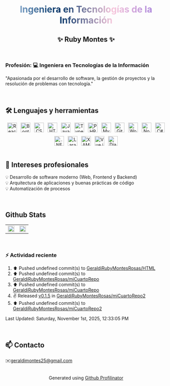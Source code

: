 <!DOCTYPE html>
<html lang="es">
<head>
  <meta charset="UTF-8">
</head>
<body>
<h1 align="center" style="background: linear-gradient(to right, #A7C7E7, #003366, #F8C8DC, #9370DB); -webkit-background-clip: text; -webkit-text-fill-color: transparent;">
Ingeniera en Tecnologías de la Información
</h1>

<h2 align="center">✨ Ruby Montes ✨</h2>


<br>

### Profesión: 💻 Ingeniera en Tecnologías de la Información  
"Apasionada por el desarrollo de software, la gestión de proyectos y la resolución de problemas con tecnología."  
  
<br/>  

## 🛠️ Lenguajes y herramientas

<div align="center" style="display:flex; flex-wrap:wrap; justify-content:center; gap:12px;">
  <a href="https://reactjs.org/" target="_blank"><img src="https://profilinator.rishav.dev/skills-assets/react-original-wordmark.svg" alt="React" height="30"/></a>
  <a href="https://getbootstrap.com/" target="_blank"><img src="https://profilinator.rishav.dev/skills-assets/bootstrap-plain.svg" alt="Bootstrap" height="30"/></a>
  <a href="https://www.w3schools.com/css/" target="_blank"><img src="https://profilinator.rishav.dev/skills-assets/css3-original-wordmark.svg" alt="CSS3" height="30"/></a>
  <a href="https://en.wikipedia.org/wiki/HTML5" target="_blank"><img src="https://profilinator.rishav.dev/skills-assets/html5-original-wordmark.svg" alt="HTML5" height="30"/></a>
  <a href="https://www.javascript.com/" target="_blank"><img src="https://profilinator.rishav.dev/skills-assets/javascript-original.svg" alt="JavaScript" height="30"/></a>
  <a href="https://www.typescriptlang.org/" target="_blank"><img src="https://profilinator.rishav.dev/skills-assets/typescript-original.svg" alt="TypeScript" height="30"/></a>
  <a href="https://www.php.net/" target="_blank"><img src="https://profilinator.rishav.dev/skills-assets/php-original.svg" alt="PHP" height="30"/></a>
  <a href="https://www.mysql.com/" target="_blank"><img src="https://profilinator.rishav.dev/skills-assets/mysql-original-wordmark.svg" alt="MySQL" height="30"/></a>
  <a href="https://github.com/" target="_blank"><img src="https://profilinator.rishav.dev/skills-assets/git-scm-icon.svg" alt="Git" height="30"/></a>
  <a href="https://wordpress.com/" target="_blank"><img src="https://profilinator.rishav.dev/skills-assets/wordpress.png" alt="WordPress" height="30"/></a>
  <a href="https://nodejs.org/" target="_blank"><img src="https://profilinator.rishav.dev/skills-assets/nodejs-original-wordmark.svg" alt="Node.js" height="30"/></a>
  <a href="https://docs.microsoft.com/en-us/dotnet/csharp/" target="_blank"><img src="https://profilinator.rishav.dev/skills-assets/csharp-original.svg" alt="C#" height="30"/></a>
  <a href="https://dotnet.microsoft.com/download/dotnet-framework" target="_blank"><img src="https://profilinator.rishav.dev/skills-assets/dot-net-original-wordmark.svg" alt=".NET" height="30"/></a>
  <a href="https://laravel.com/" target="_blank"><img src="https://profilinator.rishav.dev/skills-assets/laravel-plain-wordmark.svg" alt="Laravel" height="30"/></a>
  <a href="https://www.apachefriends.org/" target="_blank"><img src="https://profilinator.rishav.dev/skills-assets/xampp.png" alt="XAMPP" height="30"/></a>
  <a href="https://vuejs.org/" target="_blank"><img src="https://profilinator.rishav.dev/skills-assets/vuejs-original-wordmark.svg" alt="Vue.js" height="30"/></a>
  <a href="https://www.djangoproject.com/" target="_blank"><img src="https://profilinator.rishav.dev/skills-assets/django-original.svg" alt="Django" height="30"/></a>
</div>
<br>



## 🎯 Intereses profesionales

💡 Desarrollo de software moderno (Web, Frontend y Backend)  
💡 Arquitectura de aplicaciones y buenas prácticas de código   
💡 Automatización de procesos

<br>

## Github Stats

<table>
  <tr>
    <td valign="top" width="50%">
      <div align="center">
        <img src="https://github-readme-stats.vercel.app/api?username=Estadistica&show_icons=true&count_private=true&hide_border=true" style="width:100%;" />
      </div>
    </td>
    <td valign="top" width="50%">
      <div align="center">
        <img src="https://github-readme-stats.vercel.app/api/top-langs/?username=l&hide_border=true&layout=compact" style="width:100%;" />
      </div>
    </td>
  </tr>
</table>
<br>

### ⚡ Actividad reciente
<!--RECENT_ACTIVITY:start-->
1. ⬆️ Pushed undefined commit(s) to [GeraldiRubyMontesRosas/HTML](https://github.com/GeraldiRubyMontesRosas/HTML)<br>
2. ⬆️ Pushed undefined commit(s) to [GeraldiRubyMontesRosas/miCuartoRepo](https://github.com/GeraldiRubyMontesRosas/miCuartoRepo)<br>
3. ⬆️ Pushed undefined commit(s) to [GeraldiRubyMontesRosas/miCuartoRepo](https://github.com/GeraldiRubyMontesRosas/miCuartoRepo)<br>
4. ✌️ Released [v0.1.5](https://github.com/GeraldiRubyMontesRosas/miCuartoRepo2/releases/tag/v0.1.5) in [GeraldiRubyMontesRosas/miCuartoRepo2](https://github.com/GeraldiRubyMontesRosas/miCuartoRepo2)<br>
5. ⬆️ Pushed undefined commit(s) to [GeraldiRubyMontesRosas/miCuartoRepo2](https://github.com/GeraldiRubyMontesRosas/miCuartoRepo2)<br>
<!--RECENT_ACTIVITY:end-->

<!--RECENT_ACTIVITY:last_update-->
Last Updated: Saturday, November 1st, 2025, 12:33:05 PM
<!--RECENT_ACTIVITY:last_update_end-->

<!--RECENT_ACTIVITY:last_update-->


<br>

## 📫 Contacto

✉️geraldimontes25@gmail.com  
<br>

<div align="center">Generated using <a href="https://profilinator.rishav.dev/" target="_blank">Github Profilinator</a></div>

</body>
</html>
